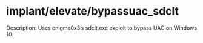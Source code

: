 # implant/elevate/bypassuac_sdclt

Description: Uses enigma0x3’s sdclt.exe exploit to bypass UAC on Windows 10.